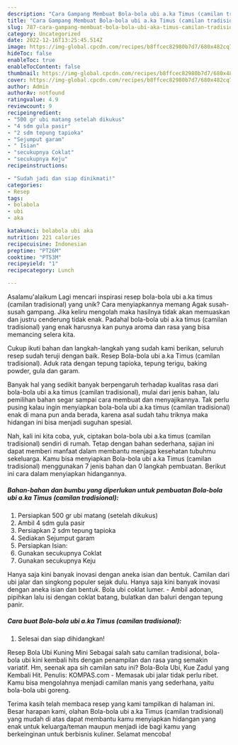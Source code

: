 ```yaml
---
description: "Cara Gampang Membuat Bola-bola ubi a.ka Timus (camilan tradisional){ yang Lezat"
title: "Cara Gampang Membuat Bola-bola ubi a.ka Timus (camilan tradisional){ yang Lezat"
slug: 787-cara-gampang-membuat-bola-bola-ubi-aka-timus-camilan-tradisional-yang-lezat
category: Uncategorized
date: 2022-12-16T13:25:45.514Z
image: https://img-global.cpcdn.com/recipes/b8ffcec82980b7d7/680x482cq70/bola-bola-ubi-aka-timus-camilan-tradisional-foto-resep-utama.jpg
hideToc: false
enableToc: true
enableTocContent: false
thumbnail: https://img-global.cpcdn.com/recipes/b8ffcec82980b7d7/680x482cq70/bola-bola-ubi-aka-timus-camilan-tradisional-foto-resep-utama.jpg
cover: https://img-global.cpcdn.com/recipes/b8ffcec82980b7d7/680x482cq70/bola-bola-ubi-aka-timus-camilan-tradisional-foto-resep-utama.jpg
author: Admin
authorAv: notfound
ratingvalue: 4.9
reviewcount: 9
recipeingredient:
- "500 gr ubi matang setelah dikukus"
- "4 sdm gula pasir"
- "2 sdm tepung tapioka"
- "Sejumput garam"
- " Isian"
- "secukupnya Coklat"
- "secukupnya Keju"
recipeinstructions:

- "Sudah jadi dan siap dinikmati!"
categories:
- Resep
tags:
- bolabola
- ubi
- aka

katakunci: bolabola ubi aka 
nutrition: 221 calories
recipecuisine: Indonesian
preptime: "PT26M"
cooktime: "PT53M"
recipeyield: "1"
recipecategory: Lunch

---
```



Asalamu'alaikum Lagi mencari inspirasi resep bola-bola ubi a.ka timus (camilan tradisional) yang unik? Cara menyiapkannya memang Agak susah-susah gampang. Jika keliru mengolah maka hasilnya tidak akan memuaskan dan justru cenderung tidak enak. Padahal bola-bola ubi a.ka timus (camilan tradisional) yang enak harusnya kan punya aroma dan rasa yang bisa memancing selera kita.


Cukup ikuti bahan dan langkah-langkah yang sudah kami berikan, seluruh resep sudah teruji dengan baik. Resep Bola-bola ubi a.ka Timus (camilan tradisional). Aduk rata dengan tepung tapioka, tepung terigu, baking powder, gula dan garam.

Banyak hal yang sedikit banyak berpengaruh terhadap kualitas rasa dari bola-bola ubi a.ka timus (camilan tradisional), mulai dari jenis bahan, lalu pemilihan bahan segar sampai cara membuat dan menyajikannya. Tak perlu pusing kalau ingin menyiapkan bola-bola ubi a.ka timus (camilan tradisional) enak di mana pun anda berada, karena asal sudah tahu triknya maka hidangan ini bisa menjadi suguhan spesial.


Nah, kali ini kita coba, yuk, ciptakan bola-bola ubi a.ka timus (camilan tradisional) sendiri di rumah. Tetap dengan bahan sederhana, sajian ini dapat memberi manfaat dalam membantu menjaga kesehatan tubuhmu sekeluarga. Kamu bisa menyiapkan Bola-bola ubi a.ka Timus (camilan tradisional) menggunakan 7 jenis bahan dan 0 langkah pembuatan. Berikut ini cara dalam menyiapkan hidangannya.

<!--inarticleads1-->

##### Bahan-bahan dan bumbu yang diperlukan untuk pembuatan Bola-bola ubi a.ka Timus (camilan tradisional):

1. Persiapkan 500 gr ubi matang (setelah dikukus)
1. Ambil 4 sdm gula pasir
1. Persiapkan 2 sdm tepung tapioka
1. Sediakan Sejumput garam
1. Persiapkan  Isian:
1. Gunakan secukupnya Coklat
1. Gunakan secukupnya Keju


Hanya saja kini banyak inovasi dengan aneka isian dan bentuk. Camilan dari ubi jalar dan singkong populer sejak dulu. Hanya saja kini banyak inovasi dengan aneka isian dan bentuk. Bola ubi coklat lumer. - Ambil adonan, pipihkan lalu isi dengan coklat batang, bulatkan dan baluri dengan tepung panir. 

<!--inarticleads2-->

##### Cara buat Bola-bola ubi a.ka Timus (camilan tradisional):


1. Selesai dan siap dihidangkan!

Resep Bola Ubi Kuning Mini Sebagai salah satu camilan tradisional, bola-bola ubi kini kembali hits dengan penampilan dan rasa yang semakin variatif. Hm, seenak apa sih camilan satu ini? Bola-Bola Ubi, Kue Zadul yang Kembali Hit. Penulis: KOMPAS.com - Memasak ubi jalar tidak perlu ribet. Kamu bisa mengolahnya menjadi camilan manis yang sederhana, yaitu bola-bola ubi goreng. 

Terima kasih telah membaca resep yang kami tampilkan di halaman ini. Besar harapan kami, olahan Bola-bola ubi a.ka Timus (camilan tradisional) yang mudah di atas dapat membantu kamu menyiapkan hidangan yang enak untuk keluarga/teman maupun menjadi ide bagi kamu yang berkeinginan untuk berbisnis kuliner. Selamat mencoba!
